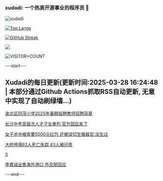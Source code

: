 ### xudadi: 一个热衷开源事业的程序员 👋

![xudadi](https://github-readme-stats-git-masterorgs-github-readme-stats-team.vercel.app/api?username=xudadi)

[![Top Langs](https://github-readme-stats.vercel.app/api/top-langs/?username=xudadi)](https://github.com/anuraghazra/github-readme-stats)

[![GitHub Streak](https://streak-stats.demolab.com?user=xudadi&locale=zh_Hans)](https://git.io/streak-stats)

![](https://raw.githubusercontent.com/xudadi/xudadi/main/assets/github-contribution-grid-snake.svg)

![VISITOR+COUNT](https://komarev.com/ghpvc/?username=xudadi&label=VISITOR+COUNT)


---start---

## Xudadi的每日更新(更新时间:2025-03-28 16:24:48 | 本部分通过Github Actions抓取RSS自动更新, 无意中实现了自动刷绿墙...)

[渝北区同茂小学2025年春期临聘教师招聘简章](https://www.gongkaoleida.com/article/2339602)

[长沙中考高层次人才子女单列 官方回应来了](https://m.163.com/news/article/JRM5K3JR0514BE2Q.html)

[女子术中被索要5000元红包 还被误切生殖器官:没生过](https://m.163.com/news/article/JRM2GTPK05561G0D.html)

[大桥垮塌62人死亡失踪 43人被问责](https://m.163.com/news/article/JRM1OCSL000189PS.html)

[3](https://m.163.com/touch/news/sub/domestic)

[李嘉诚出售海外港口 外交部回应](https://m.163.com/news/article/JRLTNVU30001899N.html)

---end---
